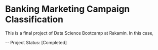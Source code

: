 # Banking Marketing Campaign Classification
This is a final project of Data Science Bootcamp at Rakamin. In this case, 

-- Project Status: [Completed]
